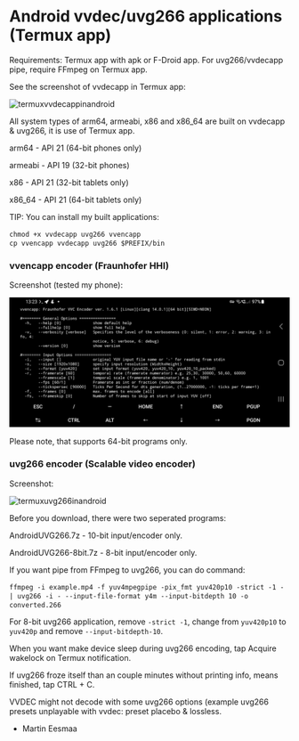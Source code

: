 # Android vvdec/uvg266 applications (Termux app)

Requirements: Termux app with apk or F-Droid app. For uvg266/vvdecapp pipe, require FFmpeg on Termux app.

See the screenshot of vvdecapp in Termux app:

![termuxvvdecappinandroid](https://user-images.githubusercontent.com/88035011/176990694-52279bf1-86fd-419e-a2b7-1b6d1038ac18.jpg)

All system types of arm64, armeabi, x86 and x86_64 are built on vvdecapp & uvg266, it is use of Termux app.

arm64 - API 21 (64-bit phones only)

armeabi - API 19 (32-bit phones)

x86 - API 21 (32-bit tablets only)

x86_64 - API 21 (64-bit tablets only)

TIP: You can install my built applications:

```
chmod +x vvdecapp uvg266 vvencapp
cp vvencapp vvdecapp uvg266 $PREFIX/bin
```

### vvencapp encoder (Fraunhofer HHI)

Screenshot (tested my phone):

![vvencapptermux](vvencapptermux.png)

Please note, that supports 64-bit programs only.

### uvg266 encoder (Scalable video encoder)

Screenshot:

![termuxuvg266inandroid](https://user-images.githubusercontent.com/88035011/190282518-13c6dfd1-41a4-4a9b-aefe-de9e43c26759.jpg)

Before you download, there were two seperated programs:

AndroidUVG266.7z - 10-bit input/encoder only.

AndroidUVG266-8bit.7z - 8-bit input/encoder only.

If you want pipe from FFmpeg to uvg266, you can do command:
```
ffmpeg -i example.mp4 -f yuv4mpegpipe -pix_fmt yuv420p10 -strict -1 - | uvg266 -i - --input-file-format y4m --input-bitdepth 10 -o converted.266
```

For 8-bit uvg266 application, remove `-strict -1`, change from `yuv420p10` to `yuv420p` and remove `--input-bitdepth-10`.

When you want make device sleep during uvg266 encoding, tap Acquire wakelock on Termux notification.

If uvg266 froze itself than an couple minutes without printing info, means finished, tap CTRL + C.

VVDEC might not decode with some uvg266 options (example uvg266 presets unplayable with vvdec: preset placebo & lossless.

- Martin Eesmaa
